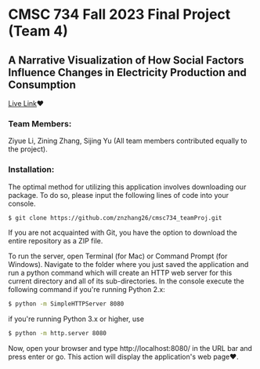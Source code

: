 # CMSC 734 Fall 2023 Final Project (Team 4)
## A Narrative Visualization of How Social Factors Influence Changes in Electricity Production and Consumption


[Live Link](https://znzhang26.github.io/cmsc734_teamProj/)❤️


### Team Members:
Ziyue Li, Zining Zhang, Sijing Yu (All team members contributed equally to the project).
 

### Installation: 
The optimal method for utilizing this application involves downloading our package. To do so, please input the following lines of code into your console.
```bash
$ git clone https://github.com/znzhang26/cmsc734_teamProj.git
```
If you are not acquainted with Git, you have the option to download the entire repository as a ZIP file.

To run the server, open Terminal (for Mac) or Command Prompt (for Windows). Navigate to the folder where you just saved the application and run a python command which will create an HTTP web server for this current directory and all of its sub-directories. 
In the console execute the following command if you're running Python 2.x:
```bash
$ python -m SimpleHTTPServer 8080
```
if you're running Python 3.x or higher, use
```bash
$ python -m http.server 8080
```

Now, open your browser and type http://localhost:8080/ in the URL bar and press enter or go. This action will display the application's web page❤️.
